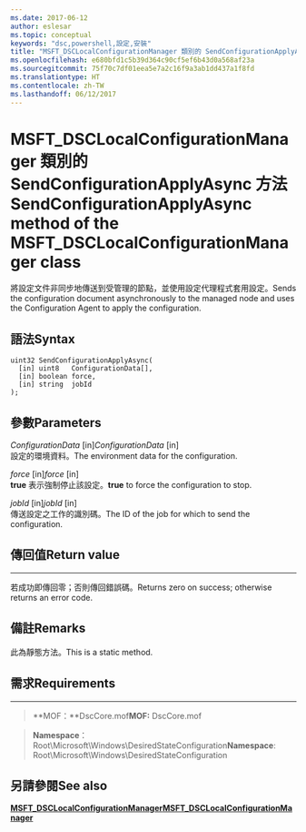 ```yaml
---
ms.date: 2017-06-12
author: eslesar
ms.topic: conceptual
keywords: "dsc,powershell,設定,安裝"
title: "MSFT_DSCLocalConfigurationManager 類別的 SendConfigurationApplyAsync 方法"
ms.openlocfilehash: e680bfd1c5b39d364c90cf5ef6b43d0a568af23a
ms.sourcegitcommit: 75f70c7df01eea5e7a2c16f9a3ab1dd437a1f8fd
ms.translationtype: HT
ms.contentlocale: zh-TW
ms.lasthandoff: 06/12/2017
---
```

# <a name="sendconfigurationapplyasync-method-of-the-msftdsclocalconfigurationmanager-class"></a><span data-ttu-id="f02f4-103">MSFT_DSCLocalConfigurationManager 類別的 SendConfigurationApplyAsync 方法</span><span class="sxs-lookup"><span data-stu-id="f02f4-103">SendConfigurationApplyAsync method of the MSFT_DSCLocalConfigurationManager class</span></span>

<span data-ttu-id="f02f4-104">將設定文件非同步地傳送到受管理的節點，並使用設定代理程式套用設定。</span><span class="sxs-lookup"><span data-stu-id="f02f4-104">Sends the configuration document asynchronously to the managed node and uses the Configuration Agent to apply the configuration.</span></span>

<a name="syntax"></a><span data-ttu-id="f02f4-105">語法</span><span class="sxs-lookup"><span data-stu-id="f02f4-105">Syntax</span></span>
------

```mof
uint32 SendConfigurationApplyAsync(
  [in] uint8   ConfigurationData[],
  [in] boolean force,
  [in] string  jobId
);
```

<a name="parameters"></a><span data-ttu-id="f02f4-106">參數</span><span class="sxs-lookup"><span data-stu-id="f02f4-106">Parameters</span></span>
----------

<span data-ttu-id="f02f4-107">*ConfigurationData* \[in\]</span><span class="sxs-lookup"><span data-stu-id="f02f4-107">*ConfigurationData* \[in\]</span></span>  
<span data-ttu-id="f02f4-108">設定的環境資料。</span><span class="sxs-lookup"><span data-stu-id="f02f4-108">The environment data for the configuration.</span></span>

<span data-ttu-id="f02f4-109">*force* \[in\]</span><span class="sxs-lookup"><span data-stu-id="f02f4-109">*force* \[in\]</span></span>  
<span data-ttu-id="f02f4-110">**true** 表示強制停止該設定。</span><span class="sxs-lookup"><span data-stu-id="f02f4-110">**true** to force the configuration to stop.</span></span>

<span data-ttu-id="f02f4-111">*jobId* \[in\]</span><span class="sxs-lookup"><span data-stu-id="f02f4-111">*jobId* \[in\]</span></span>  
<span data-ttu-id="f02f4-112">傳送設定之工作的識別碼。</span><span class="sxs-lookup"><span data-stu-id="f02f4-112">The ID of the job for which to send the configuration.</span></span>

## <a name="return-value"></a><span data-ttu-id="f02f4-113">傳回值</span><span class="sxs-lookup"><span data-stu-id="f02f4-113">Return value</span></span>
------------

<span data-ttu-id="f02f4-114">若成功即傳回零；否則傳回錯誤碼。</span><span class="sxs-lookup"><span data-stu-id="f02f4-114">Returns zero on success; otherwise returns an error code.</span></span>

## <a name="remarks"></a><span data-ttu-id="f02f4-115">備註</span><span class="sxs-lookup"><span data-stu-id="f02f4-115">Remarks</span></span>

<span data-ttu-id="f02f4-116">此為靜態方法。</span><span class="sxs-lookup"><span data-stu-id="f02f4-116">This is a static method.</span></span>

## <a name="requirements"></a><span data-ttu-id="f02f4-117">需求</span><span class="sxs-lookup"><span data-stu-id="f02f4-117">Requirements</span></span>
------------
><span data-ttu-id="f02f4-118">**MOF：**DscCore.mof</span><span class="sxs-lookup"><span data-stu-id="f02f4-118">**MOF:** DscCore.mof</span></span>

><span data-ttu-id="f02f4-119">**Namespace**：Root\Microsoft\Windows\DesiredStateConfiguration</span><span class="sxs-lookup"><span data-stu-id="f02f4-119">**Namespace**: Root\Microsoft\Windows\DesiredStateConfiguration</span></span>


## <a name="see-also"></a><span data-ttu-id="f02f4-120">另請參閱</span><span class="sxs-lookup"><span data-stu-id="f02f4-120">See also</span></span>


[<span data-ttu-id="f02f4-121">**MSFT_DSCLocalConfigurationManager**</span><span class="sxs-lookup"><span data-stu-id="f02f4-121">**MSFT_DSCLocalConfigurationManager**</span></span>](msft-dsclocalconfigurationmanager.md)


 

 



